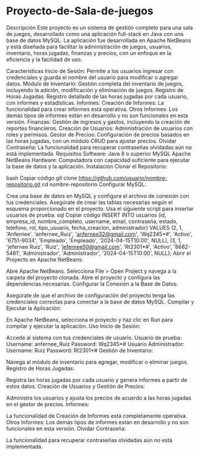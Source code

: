 # Proyecto-de-Sala-de-juegos
Descripción
Este proyecto es un sistema de gestión completo para una sala de juegos, desarrollado como una aplicación full-stack en Java con una base de datos MySQL. La aplicación fue desarrollada en Apache NetBeans y está diseñada para facilitar la administración de juegos, usuarios, inventario, horas jugadas, finanzas y precios, con un enfoque en la eficiencia y la facilidad de uso.

Características
Inicio de Sesión: Permite a los usuarios ingresar con credenciales y guarda el nombre del usuario para modificar o agregar datos.
Módulo de Inventario: Gestión completa del inventario de juegos, incluyendo la adición, modificación y eliminación de juegos.
Registro de Horas Jugadas: Registro detallado de las horas jugadas por cada usuario, con informes y estadísticas.
Informes:
Creación de Informes: La funcionalidad para crear informes está operativa.
Otros Informes: Los demás tipos de informes están en desarrollo y no son funcionales en esta versión.
Finanzas: Gestión de ingresos y gastos, incluyendo la creación de reportes financieros.
Creación de Usuarios: Administración de usuarios con roles y permisos.
Gestor de Precios: Configuración de precios basados en las horas jugadas, con un módulo CRUD para ajustar precios.
Olvidar Contraseña: La funcionalidad para recuperar contraseñas olvidadas aún no está implementada.
Requisitos
Software:
Java 8 o superior
MySQL
Apache NetBeans
Hardware:
Computadora con capacidad suficiente para ejecutar la base de datos y la aplicación.
Instalación
Clonar el Repositorio:

bash
Copiar código
git clone https://github.com/usuario/nombre-repositorio.git
cd nombre-repositorio
Configurar MySQL:

Crea una base de datos en MySQL y configura el archivo de conexión con tus credenciales. Asegúrate de crear las tablas necesarias según el esquema proporcionado en el proyecto.
Usa el siguiente script para insertar usuarios de prueba:
sql
Copiar código
INSERT INTO usuarios (id, empresa_id, nombre_completo, username, email, contraseña, estado, telefono, rol, tipo_usuario, fecha_creacion, administrador)
VALUES
(2, 1, 'Anfernee', 'anfernee_Ruiz', 'anfernee32@gmail.com', 'Wq2345*#', 'Activo', '6751-9034', 'Empleado', 'Empleado', '2024-04-15T10:00', NULL),
(3, 1, 'jefernee Ruiz', 'Ruiz', 'jefernee50@gmail.com', 'Rt2301*#', 'Activo', '8682-5481', 'Administrador', 'Administrador', '2024-04-15T10:00', NULL);
Abrir el Proyecto en Apache NetBeans:

Abre Apache NetBeans.
Selecciona File > Open Project y navega a la carpeta del proyecto clonada.
Abre el proyecto y configura las dependencias necesarias.
Configurar la Conexión a la Base de Datos:

Asegúrate de que el archivo de configuración del proyecto tenga las credenciales correctas para conectar a la base de datos MySQL.
Compilar y Ejecutar la Aplicación:

En Apache NetBeans, selecciona el proyecto y haz clic en Run para compilar y ejecutar la aplicación.
Uso
Inicio de Sesión:

Accede al sistema con tus credenciales de usuario.
Usuario de prueba:
Username: anfernee_Ruiz
Password: Wq2345*#
Usuario Administrador:
Username: Ruiz
Password: Rt2301*#
Gestión de Inventario:

Navega al módulo de inventario para agregar, modificar o eliminar juegos.
Registro de Horas Jugadas:

Registra las horas jugadas por cada usuario y genera informes a partir de estos datos.
Creación de Usuarios y Gestión de Precios:

Administra los usuarios y ajusta los precios de acuerdo a las horas jugadas en el gestor de precios.
Informes:

La funcionalidad de Creación de Informes está completamente operativa.
Otros Informes: Los demás tipos de informes están en desarrollo y no son funcionales en esta versión.
Olvidar Contraseña:

La funcionalidad para recuperar contraseñas olvidadas aún no está implementada.
